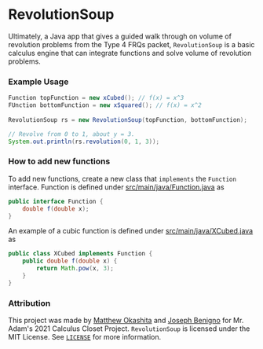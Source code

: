 # RevolutionSoup
Ultimately, a Java app that gives a guided walk through on volume of revolution problems
from the Type 4 FRQs packet, `RevolutionSoup` is a basic calculus engine that can integrate functions and solve
volume of revolution problems.

### Example Usage
```java
Function topFunction = new xCubed(); // f(x) = x^3
FUnction bottomFunction = new xSquared(); // f(x) = x^2
        
RevolutionSoup rs = new RevolutionSoup(topFunction, bottomFunction);

// Revolve from 0 to 1, about y = 3.
System.out.println(rs.revolution(0, 1, 3));
```

### How to add new functions
To add new functions, create a new class that `implements` the `Function` interface.
Function is defined under 
[src/main/java/Function.java][function] as
```java
public interface Function {
    double f(double x);
}
```
An example of a cubic function is defined under 
[src/main/java/XCubed.java][cubed] as
```java
public class XCubed implements Function {
    public double f(double x) {
        return Math.pow(x, 3);
    }
}
```

### Attribution
This project was made by [Matthew Okashita][soupyzinc] and [Joseph Benigno][jojongx] for Mr. Adam's 2021 Calculus Closet
Project. `RevolutionSoup` is licensed under the MIT License. See [`LICENSE`][license] for more information.

[function]: https://github.com/SoupyzInc/RevolutionSoup/blob/main/src/main/java/Function.java
[cubed]: https://github.com/SoupyzInc/RevolutionSoup/blob/main/src/main/java/XCubed.java
[soupyzinc]: https://github.com/SoupyzInc
[jojongx]: https://github.com/jojongx
[license]: https://github.com/SoupyzInc/RevolutionSoup/blob/main/LICENSE
